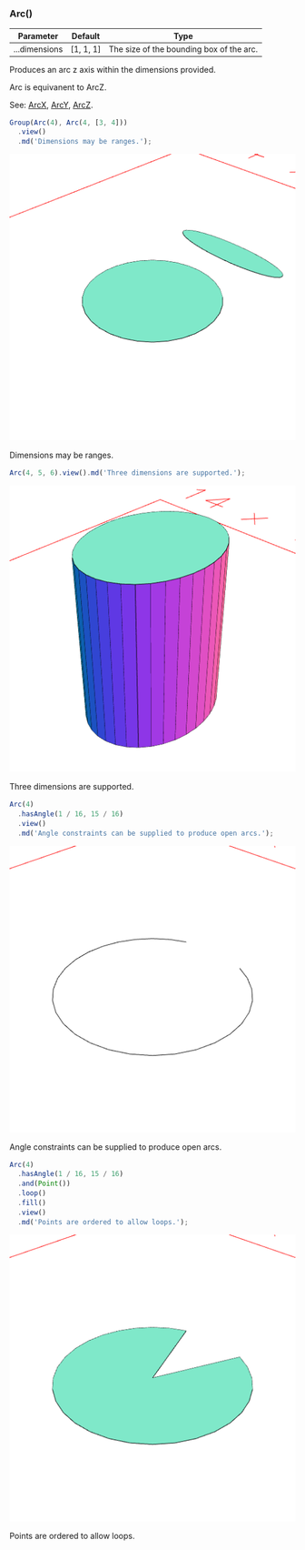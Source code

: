 ### Arc()
Parameter|Default|Type
---|---|---
...dimensions|[1, 1, 1]|The size of the bounding box of the arc.

Produces an arc z axis within the dimensions provided.

Arc is equivanent to ArcZ.

See: [ArcX](#https://raw.githubusercontent.com/jsxcad/JSxCAD/master/nb/api/ArcX.nb), [ArcY](#https://raw.githubusercontent.com/jsxcad/JSxCAD/master/nb/api/ArcY.nb), [ArcZ](#https://raw.githubusercontent.com/jsxcad/JSxCAD/master/nb/api/ArcZ.nb).

```JavaScript
Group(Arc(4), Arc(4, [3, 4]))
  .view()
  .md('Dimensions may be ranges.');
```

![Image](Arc.md.0.png)

Dimensions may be ranges.

```JavaScript
Arc(4, 5, 6).view().md('Three dimensions are supported.');
```

![Image](Arc.md.1.png)

Three dimensions are supported.

```JavaScript
Arc(4)
  .hasAngle(1 / 16, 15 / 16)
  .view()
  .md('Angle constraints can be supplied to produce open arcs.');
```

![Image](Arc.md.2.png)

Angle constraints can be supplied to produce open arcs.

```JavaScript
Arc(4)
  .hasAngle(1 / 16, 15 / 16)
  .and(Point())
  .loop()
  .fill()
  .view()
  .md('Points are ordered to allow loops.');
```

![Image](Arc.md.3.png)

Points are ordered to allow loops.
